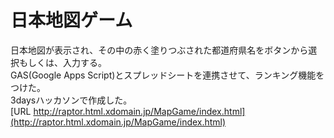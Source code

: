 # 日本地図ゲーム
日本地図が表示され、その中の赤く塗りつぶされた都道府県名をボタンから選択もしくは、入力する。  
GAS(Google Apps Script)とスプレッドシートを連携させて、ランキング機能をつけた。  
3daysハッカソンで作成した。  
[URL http://raptor.html.xdomain.jp/MapGame/index.html](http://raptor.html.xdomain.jp/MapGame/index.html)

